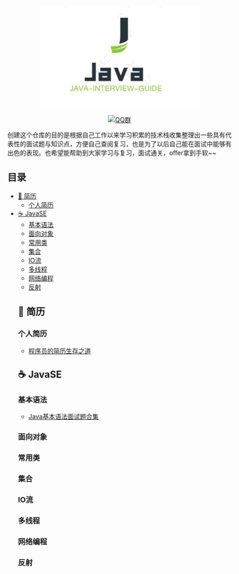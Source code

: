 <div align="center">

<img src="./img/logo/logo.jpg" width=""/>
</br>

[![QQ群](https://img.shields.io/badge/QQ%E7%BE%A4-82594417-blue.svg)](//jq.qq.com/?_wv=1027&k=5nTxYKs)
</div>

创建这个仓库的目的是根据自己工作以来学习积累的技术栈收集整理出一些具有代表性的面试题与知识点，方便自己查阅复习，也是为了以后自己能在面试中能够有出色的表现。也希望能帮助到大家学习与复习，面试通关，offer拿到手软~~

## 目录
- [:book: 简历](#book-简历)
  - [个人简历](#book-简历)
- [:coffee: JavaSE](#coffee-java)
  - [基本语法](#coffee-JavaSE)
  - [面向对象](#coffee-JavaSE)
  - [常用类](#coffee-JavaSE)
  - [集合](#coffee-JavaSE)
  - [IO流](#coffee-JavaSE)
  - [多线程](#coffee-JavaSE)
  - [网络编程](#coffee-JavaSE)
  - [反射](#coffee-JavaSE)
  ## :book: 简历
  ### 个人简历
  * [程序员的简历生存之道](./resume/程序员的简历生存之道.md)
  ## :coffee: JavaSE
  ### 基本语法
  * [Java基本语法面试题合集](./javase/基本语法面试题.md)
  ### 面向对象
  ### 常用类
  ### 集合
  ### IO流
  ### 多线程
  ### 网络编程
  ### 反射
  
